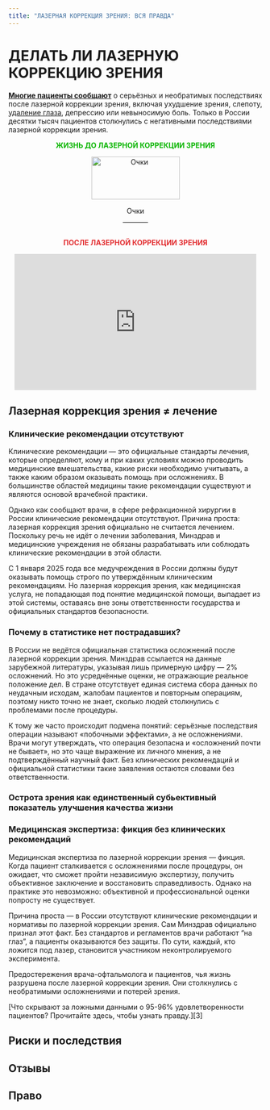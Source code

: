 ```yaml
---
title: "ЛАЗЕРНАЯ КОРРЕКЦИЯ ЗРЕНИЯ: ВСЯ ПРАВДА"
---
```

# ДЕЛАТЬ ЛИ ЛАЗЕРНУЮ КОРРЕКЦИЮ ЗРЕНИЯ

[**Многие пациенты сообщают**](https://dzen.ru/a/ZtL_I4NbTStk2JIN) о серьёзных и необратимых последствиях после лазерной коррекции зрения, включая ухудшение зрения, слепоту, [удаление глаза](https://korrektsiya-zreniya.net/devushka-poteryala-glaz-posle-lazernoj-korrekczii-zreniya), депрессию или невыносимую боль. Только в России десятки тысяч пациентов столкнулись с негативными последствиями лазерной коррекции зрения.

<center>
  <p style="color:#09b500;"><strong>ЖИЗНЬ ДО ЛАЗЕРНОЙ КОРРЕКЦИИ ЗРЕНИЯ</strong></p>

  <img src="/glasses.svg" alt="Очки" width="175" height="85">
  <p>Очки</p>

  <div style="width: 50px; margin: 0 auto; border-top: 1px solid #000;"></div>
<br>
  <p style="color:#e22d30;"><strong>ПОСЛЕ ЛАЗЕРНОЙ КОРРЕКЦИИ ЗРЕНИЯ</strong></p>
</center>



<center>
<iframe loading="lazy" src="https://dzen.ru/embed/oVEYTg_cIAAA?from_block=partner&amp;from=zen&amp;mute=0&amp;autoplay=0&amp;tv=0" width="480" height="270" frameborder="0" scrolling="no" allowfullscreen="allowfullscreen" data-testid="embed-iframe"></iframe>
</center>

## Лазерная коррекция зрения **≠** лечение

### Клинические рекомендации отсутствуют

Клинические рекомендации — это официальные стандарты лечения, которые определяют, кому и при каких условиях можно проводить медицинские вмешательства, какие риски необходимо учитывать, а также каким образом оказывать помощь при осложнениях. В большинстве областей медицины такие рекомендации существуют и являются основой врачебной практики.

Однако как сообщают врачи, в сфере рефракционной хирургии в России клинические рекомендации отсутствуют. Причина проста: лазерная коррекция зрения официально не считается лечением. Поскольку речь не идёт о лечении заболевания, Минздрав и медицинские учреждения не обязаны разрабатывать или соблюдать клинические рекомендации в этой области.

С 1 января 2025 года все медучреждения в России должны будут оказывать помощь строго по утверждённым клиническим рекомендациям. Но лазерная коррекция зрения, как медицинская услуга, не попадающая под понятие медицинской помощи, выпадает из этой системы, оставаясь вне зоны ответственности государства и официальных стандартов безопасности.

### **Почему в статистике нет пострадавших?**

В России не ведётся официальная статистика осложнений после лазерной коррекции зрения. Минздрав ссылается на данные зарубежной литературы, указывая лишь примерную цифру — 2% осложнений. Но это усреднённые оценки, не отражающие реальное положение дел. В стране отсутствует единая система сбора данных по неудачным исходам, жалобам пациентов и повторным операциям, поэтому никто точно не знает, сколько людей столкнулись с проблемами после процедуры.

К тому же часто происходит подмена понятий: серьёзные последствия операции называют «побочными эффектами», а не осложнениями. Врачи могут утверждать, что операция безопасна и «осложнений почти не бывает», но это чаще выражение их личного мнения, а не подтверждённый научный факт. Без клинических рекомендаций и официальной статистики такие заявления остаются словами без ответственности.

### Острота зрения как единственный субьективный показатель улучшения качества жизни

### Медицинская экспертиза: фикция без клинических рекомендаций

Медицинская экспертиза по лазерной коррекции зрения — фикция. Когда пациент сталкивается с осложнениями после процедуры, он ожидает, что сможет пройти независимую экспертизу, получить объективное заключение и восстановить справедливость. Однако на практике это невозможно: объективной и профессиональной оценки попросту не существует.

Причина проста — в России отсутствуют клинические рекомендации и нормативы по лазерной коррекции зрения. Сам Минздрав официально признал этот факт. Без стандартов и регламентов врачи работают &#8220;на глаз&#8221;, а пациенты оказываются без защиты. По сути, каждый, кто ложится под лазер, становится участником неконтролируемого эксперимента.


Предостережения врача-офтальмолога и пациентов, чья жизнь разрушена после лазерной коррекции зрения. Они столкнулись с необратимыми осложнениями и потерей зрения.

[Что скрывают за ложными данными о 95-96% удовлетворенности пациентов? Прочитайте здесь, чтобы узнать правду.][3]

## Риски и последствия



## Отзывы


## Право

